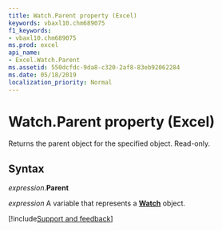 ```yaml
---
title: Watch.Parent property (Excel)
keywords: vbaxl10.chm689075
f1_keywords:
- vbaxl10.chm689075
ms.prod: excel
api_name:
- Excel.Watch.Parent
ms.assetid: 550dcfdc-9da8-c320-2af8-83eb92062284
ms.date: 05/18/2019
localization_priority: Normal
---
```



# Watch.Parent property (Excel)

Returns the parent object for the specified object. Read-only.


## Syntax

_expression_.**Parent**

_expression_ A variable that represents a **[Watch](Excel.Watch.md)** object.




[!include[Support and feedback](~/includes/feedback-boilerplate.md)]